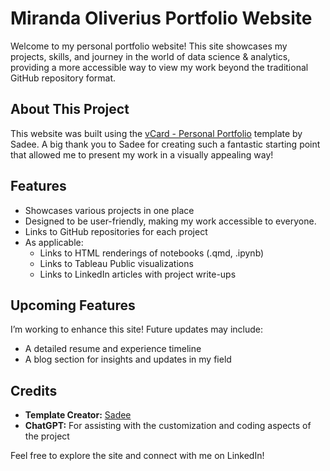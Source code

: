 # Miranda Oliverius Portfolio Website

Welcome to my personal portfolio website! This site showcases my projects, skills, and journey in the world of data science & analytics, 
providing a more accessible way to view my work beyond the traditional GitHub repository format.

## About This Project

This website was built using the [vCard - Personal Portfolio](https://github.com/codewithsadee/vcard-personal-portfolio) template by Sadee. 
A big thank you to Sadee for creating such a fantastic starting point that allowed me to present my work in a visually appealing way!

## Features

- Showcases various projects in one place
- Designed to be user-friendly, making my work accessible to everyone.
- Links to GitHub repositories for each project
- As applicable:
    - Links to HTML renderings of notebooks (.qmd, .ipynb)
    - Links to Tableau Public visualizations
    - Links to LinkedIn articles with project write-ups

## Upcoming Features

I’m working to enhance this site! Future updates may include:
- A detailed resume and experience timeline
- A blog section for insights and updates in my field

## Credits

- **Template Creator:** [Sadee](https://github.com/codewithsadee)
- **ChatGPT:** For assisting with the customization and coding aspects of the project

Feel free to explore the site and connect with me on LinkedIn!

